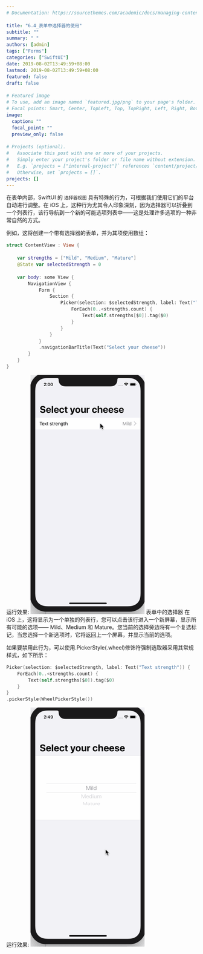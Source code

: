 ```yaml
---
# Documentation: https://sourcethemes.com/academic/docs/managing-content/

title: "6.4_表单中选择器的使用"
subtitle: ""
summary: " "
authors: [admin]
tags: ["Forms"]
categories: ["SwiftUI"]
date: 2019-08-02T13:49:59+08:00
lastmod: 2019-08-02T13:49:59+08:00
featured: false
draft: false

# Featured image
# To use, add an image named `featured.jpg/png` to your page's folder.
# Focal points: Smart, Center, TopLeft, Top, TopRight, Left, Right, BottomLeft, Bottom, BottomRight.
image:
  caption: ""
  focal_point: ""
  preview_only: false

# Projects (optional).
#   Associate this post with one or more of your projects.
#   Simply enter your project's folder or file name without extension.
#   E.g. `projects = ["internal-project"]` references `content/project/deep-learning/index.md`.
#   Otherwise, set `projects = []`.
projects: []
---
```

<!-- more -->
在表单内部，SwiftUI 的 `选择器视图` 具有特殊的行为，可根据我们使用它们的平台自动进行调整。在 iOS 上，这种行为尤其令人印象深刻，因为选择器可以折叠到一个列表行，该行导航到一个新的可能选项列表中——这是处理许多选项的一种非常自然的方式。

例如，这将创建一个带有选择器的表单，并为其项使用数组：
```swift
struct ContentView : View {
    
    var strengths = ["Mild", "Medium", "Mature"]
    @State var selectedStrength = 0
    
    var body: some View {
        NavigationView {
            Form {
                Section {
                    Picker(selection: $selectedStrength, label: Text("Text strength")) {
                        ForEach(0..<strengths.count) {
                            Text(self.strengths[$0]).tag($0)
                        }
                    }
                }
            }
            .navigationBarTitle(Text("Select your cheese"))
        }
    }
}
```
运行效果:
![6.4_form_pickers](img/6.4_form_pickers.gif "Form pickers")
表单中的选择器
在 iOS 上，这将显示为一个单独的列表行，您可以点击该行进入一个新屏幕，显示所有可能的选项—— Mild、Medium 和 Mature。您当前的选择旁边将有一个复选标记，当您选择一个新选项时，它将返回上一个屏幕，并显示当前的选项。


如果要禁用此行为，可以使用.PickerStyle(.wheel)修饰符强制选取器采用其常规样式，如下所示：
```swift
Picker(selection: $selectedStrength, label: Text("Text strength")) {
    ForEach(0..<strengths.count) {
        Text(self.strengths[$0]).tag($0)
    }
}
.pickerStyle(WheelPickerStyle())
```
运行效果:
![6.4_form_pickers_wheel](img/6.4_form_pickers_wheel.gif "Picker with wheel style")